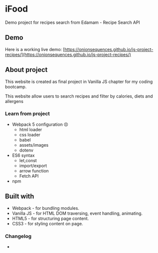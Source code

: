 # iFood

Demo project for recipes search from Edamam - Recipe Search API

## Demo

Here is a working live demo: [https://onionsequences.github.io/js-project-recipes/](https://onionsequences.github.io/js-project-recipes/)

## About project

This website is created as final project in Vanilla JS chapter for my coding bootcamp.

This website allow users to search recipes and filter by calories, diets and allergens

### Learn from project

- Webpack 5 configuration :persevere:
  - html loader
  - css loader
  - babel
  - assets/images
  - dotenv
- ES6 syntax
  - let,const
  - import/export
  - arrow function
  - Fetch API
- npm

## Built with

- Webpack - for bundling modules.
- Vanilla JS - for HTML DOM traversing, event handling, animating.
- HTML5 - for structuring page content.
- CSS3 - for styling content on page.

### Changelog

-
